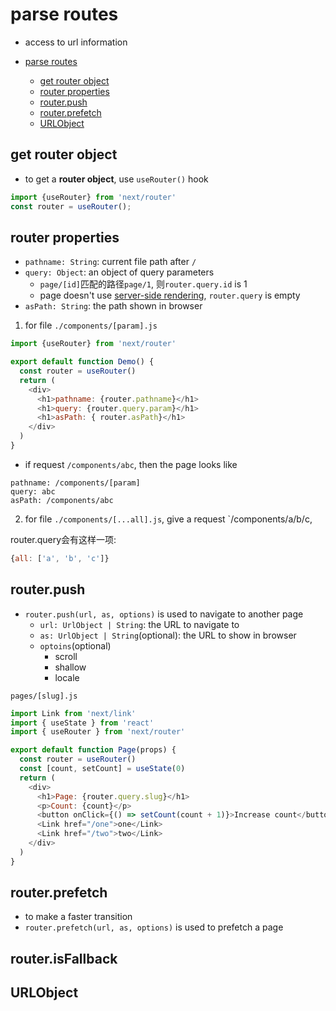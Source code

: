 # parse routes

- access to url information

- [parse routes](#parse-routes)
  - [get router object](#get-router-object)
  - [router properties](#router-properties)
  - [router.push](#routerpush)
  - [router.prefetch](#routerprefetch)
  - [URLObject](#urlobject)

## get router object

- to get a **router object**, use `useRouter()` hook

```js
import {useRouter} from 'next/router'
const router = useRouter();
```

## router properties

- `pathname: String`: current file path after `/`
- `query: Object`: an object of query parameters
  - `page/[id]`匹配的路径`page/1`, 则`router.query.id` is 1
  - page doesn't use [server-side rendering](react-csr-and-ssr.md#ssr), `router.query` is empty
- `asPath: String`: the path shown in browser

1. for file `./components/[param].js`

```js
import {useRouter} from 'next/router'

export default function Demo() {
  const router = useRouter()
  return (
    <div>
      <h1>pathname: {router.pathname}</h1>
      <h1>query: {router.query.param}</h1>
      <h1>asPath: { router.asPath}</h1>
    </div>
  )
}
```

- if request `/components/abc`, then the page looks like

```
pathname: /components/[param]
query: abc
asPath: /components/abc
```

2. for file `./components/[...all].js`, give a request `/components/a/b/c, 

router.query会有这样一项:

```js
{all: ['a', 'b', 'c']}
```

## router.push

- `router.push(url, as, options)` is used to navigate to another page
  - `url: UrlObject | String`: the URL to navigate to
  - `as: UrlObject | String`(optional): the URL to show in browser
  - `optoins`(optional)
    - scroll
    - shallow
    - locale

`pages/[slug].js`

```js
import Link from 'next/link'
import { useState } from 'react'
import { useRouter } from 'next/router'

export default function Page(props) {
  const router = useRouter()
  const [count, setCount] = useState(0)
  return (
    <div>
      <h1>Page: {router.query.slug}</h1>
      <p>Count: {count}</p>
      <button onClick={() => setCount(count + 1)}>Increase count</button>
      <Link href="/one">one</Link>
      <Link href="/two">two</Link>
    </div>
  )
}
```

## router.prefetch

- to make a faster transition
- `router.prefetch(url, as, options)` is used to prefetch a page

## router.isFallback

## URLObject


